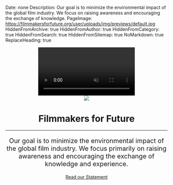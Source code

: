 Date: none
Description: Our goal is to minimize the environmental impact of the global film industry. We focus on raising awareness and encouraging the exchange of knowledge.
PageImage: https://filmmakersforfuture.org/user/uploads/img/previews/default.jpg
HiddenFromArchive: true
HiddenFromAuthor: true
HiddenFromCategory: true
HiddenFromSearch: true
HiddenFromSitemap: true
NoMarkdown: true
ReplaceHeading: true

<!-- Masthead -->
<header class="masthead">
  <div class="overlay"></div>
  <video playsinline="playsinline" autoplay="autoplay" muted="muted" loop="loop" id="header_video">
    <source data-src="/user/uploads/files/videos/demo_h264.mp4" type='video/mp4'>
  </video>
  <div class="container h-100">
    <div class="h-100 row align-items-center justify-content-center text-center">
      <!--<div class="align-self-end col-xl-3 col-lg-3 col-md-4 col-sm-6 col-xs-3 col-6">
        <img class="img-fluid" id="main_logo" src="/user/uploads/files/logos/logo_standalone.svg">
      </div>-->
      <div class="align-self-end col-xl-9 col-lg-9 col-md-9 col-sm-12 col-xs-11 col-6-10">
         <a alt="Global Climate Strike" href="/en/posts/events/2021-09-12-global-climate-strike-september-2021/"><img class="img-fluid" id="main_logo" src="/user/uploads/img/posts/events/strikes/2021/filmstrike4climate-banner.png"></a>
      </div>
      <div class="col-lg-10">
        <h1 class="text-uppercase text-white font-weight-bold">Filmmakers for Future</h1>
        <hr class="divider" id="main_divider">
      </div>
      <div class="col-lg-9 align-self-start">
        <p class="text-white-85 font-weight-light mb-4" style="font-size:1.24rem" id="main_text">Our goal is to minimize the environmental impact of the global film industry. We focus primarily on raising awareness and encouraging the exchange of knowledge and experience.</p>
        <a class="btn btn-primary btn-xl js-scroll-trigger" href="#statement">Read our Statement</a>
      </div>
    </div>
  </div>
</header>
